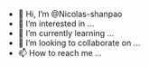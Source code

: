 - 👋 Hi, I’m @Nicolas-shanpao
- 👀 I’m interested in ...
- 🌱 I’m currently learning ...
- 💞️ I’m looking to collaborate on ...
- 📫 How to reach me ...

<!---
Nicolas-shanpao/Nicolas-shanpao is a ✨ special ✨ repository because its `README.md` (this file) appears on your GitHub profile.
You can click the Preview link to take a look at your changes.
--->
